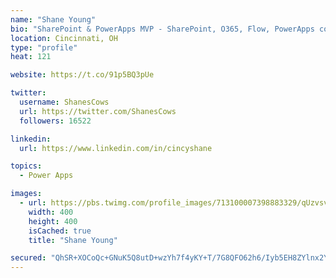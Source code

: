 ```yaml
---
name: "Shane Young"
bio: "SharePoint & PowerApps MVP - SharePoint, O365, Flow, PowerApps consulting? @PowerApps911 | Pure Snark? You found it."
location: Cincinnati, OH
type: "profile"
heat: 121

website: https://t.co/91p5BQ3pUe

twitter:
  username: ShanesCows
  url: https://twitter.com/ShanesCows
  followers: 16522

linkedin:
  url: https://www.linkedin.com/in/cincyshane

topics:
  - Power Apps

images:
  - url: https://pbs.twimg.com/profile_images/713100007398883329/qUzvsvQ3_400x400.jpg
    width: 400
    height: 400
    isCached: true
    title: "Shane Young"

secured: "QhSR+XOCoQc+GNuK5Q8utD+wzYh7f4yKY+T/7G8QFO62h6/Iyb5EH8ZYlnx2YdGYByUIXWzFs1okcOsfXBd5S54CJvaaXP7KrH4b4dvjtCoVT+kVXLl96v7bcmdh1a/tCrAdWNKH0l+rwQD2967z1FBw84/V427mnM+WA4hE+SKFqzXf0NhthA2FPFYxx0qVA3G+RGx11yFsWeYiNLbXvklBU5oj6nBFjkUkacoRVChj/AgmtJlNf40yb6SxoCIgG+MFIKbjd5YbcHoZ8az7kj93uDMOkapTWc+5HDlxbWtn3N889myFXbaYr2WTyRVxPUzUSqCo/FpLtcCh+c+n0arwX0mc5iBOwUB+LRtF/dkXOnolBjcfbAr7jScivaJCeWjGU2bDiALLFzj2qwO4YBpwluB25gBDTPT/9itPKGI=;uQWwsNGXsvjlzZ4WGbPZSg=="
---
```


